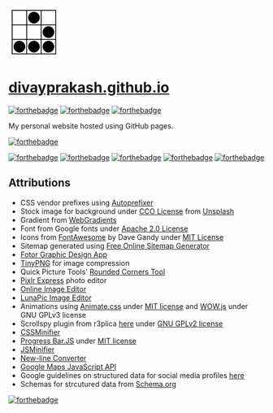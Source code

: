 <img src="https://github.com/divayprakash/divayprakash.github.io/blob/master/images/favicon.png" width="100"> 

# [divayprakash.github.io](https://divayprakash.github.io/)

[![forthebadge](http://forthebadge.com/images/badges/built-with-love.svg)](http://forthebadge.com) [![forthebadge](http://forthebadge.com/images/badges/contains-technical-debt.svg)](http://forthebadge.com) [![forthebadge](http://forthebadge.com/images/badges/no-ragrets.svg)](http://forthebadge.com) 

My personal website hosted using GitHub pages.

[![forthebadge](http://forthebadge.com/images/badges/check-it-out.svg)](https://divayprakash.github.io/)

[![forthebadge](http://forthebadge.com/images/badges/uses-html.svg)](http://forthebadge.com)
[![forthebadge](http://forthebadge.com/images/badges/uses-css.svg)](http://forthebadge.com)
[![forthebadge](http://forthebadge.com/images/badges/uses-js.svg)](http://forthebadge.com)
[![forthebadge](http://forthebadge.com/images/badges/uses-git.svg)](http://forthebadge.com)
[![forthebadge](http://forthebadge.com/images/badges/uses-badges.svg)](http://forthebadge.com)

## Attributions
* CSS vendor prefixes using [Autoprefixer](https://autoprefixer.github.io/)
* Stock image for background under [CCO License](https://creativecommons.org/publicdomain/zero/1.0/) from [Unsplash](https://unsplash.com/@dcp?photo=i1x2BO7CSBI)
* Gradient from [WebGradients](https://webgradients.com/)
* Font from Google fonts under [Apache 2.0 License](http://www.apache.org/licenses/LICENSE-2.0.html)
* Icons from [FontAwesome](htts://fontawesome.io) by Dave Gandy under [MIT License](http://opensource.org/licenses/mit-license.html)
* Sitemap generated using [Free Online Sitemap Generator](https://www.xml-sitemaps.com)
* [Fotor Graphic Design App](https://www.fotor.com/app.html#!module/design/tool/Design)
* [TinyPNG](https://tinypng.com/) for image compression
* Quick Picture Tools' [Rounded Corners Tool](http://www.quickpicturetools.com/en/rounded_corners/)
* [Pixlr Express](https://pixlr.com/express/) photo editor
* [Online Image Editor](http://www.online-image-editor.com/)
* [LunaPic Image Editor](http://www194.lunapic.com/editor/)
* Animations using [Animate.css](https://daneden.github.io/animate.css/) under [MIT license](https://github.com/daneden/animate.css/blob/master/LICENSE/) and [WOW.js](http://mynameismatthieu.com/WOW/) under GNU GPLv3 license
* Scrollspy plugin from r3plica [here](https://github.com/r3plica/Scrollspy/) under [GNU GPLv2 license](https://github.com/r3plica/Scrollspy/blob/master/LICENSE)
* [CSSMinifier](https://cssminifier.com/)
* [Progress Bar.JS](https://kimmobrunfeldt.github.io/progressbar.js/) under [MIT license](https://github.com/kimmobrunfeldt/progressbar.js/blob/master/LICENSE)
* [JSMinifier](https://javascript-minifier.com/)
* [New-line Converter](http://newline.nadav.org/)
* [Google Maps JavaScript API](https://developers.google.com/maps/documentation/javascript/)
* Google guidelines on structured data for social media profiles [here](https://developers.google.com/search/docs/data-types/social-profile-links)
* Schemas for strcutured data from [Schema.org](http://schema.org/)

[![forthebadge](http://forthebadge.com/images/badges/winter-is-coming.svg)](http://forthebadge.com)
